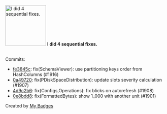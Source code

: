 <img src="https://my-badges.github.io/my-badges/fix-4.png" alt="I did 4 sequential fixes." title="I did 4 sequential fixes." width="128">
<strong>I did 4 sequential fixes.</strong>
<br><br>

Commits:

- <a href="https://github.com/artemmufazalov/ydb-embedded-ui/commit/fe3845c2f8203f4d2ca570232f15f23b4622a215">fe3845c</a>: fix(SchemaViewer): use partitioning keys order from HashColumns (#1916)
- <a href="https://github.com/artemmufazalov/ydb-embedded-ui/commit/0a497206b578f01af946fb53ebb969e83ebde5c1">0a49720</a>: fix(PDiskSpaceDistribution): update slots severity calculation (#1907)
- <a href="https://github.com/artemmufazalov/ydb-embedded-ui/commit/4d9c2b6e5dbac9065e46794d96acbdddba66cfbf">4d9c2b6</a>: fix(Configs,Operations): fix blicks on autorefresh (#1908)
- <a href="https://github.com/artemmufazalov/ydb-embedded-ui/commit/0e8bdd8ea577f82be6d6b775b1f8ab22b771b4d9">0e8bdd8</a>: fix(FormattedBytes): show 1_000 with another unit (#1901)


Created by <a href="https://github.com/my-badges/my-badges">My Badges</a>